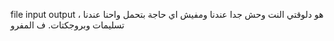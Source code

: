 
file input output
، هو دلوقتي النت وحش جدا عندنا ومفيش اي حاجة بتحمل واحنا عندنا تسليمات وبروجكتات. ف المفرو

